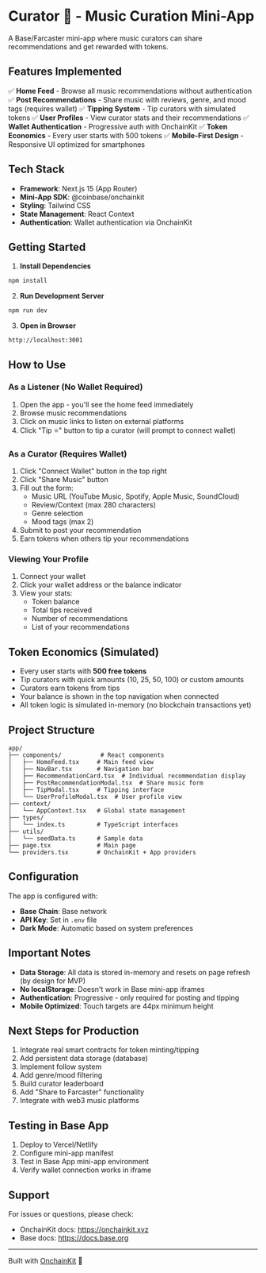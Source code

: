 # Curator 🎵 - Music Curation Mini-App

A Base/Farcaster mini-app where music curators can share recommendations and get rewarded with tokens.

## Features Implemented

✅ **Home Feed** - Browse all music recommendations without authentication
✅ **Post Recommendations** - Share music with reviews, genre, and mood tags (requires wallet)
✅ **Tipping System** - Tip curators with simulated tokens
✅ **User Profiles** - View curator stats and their recommendations
✅ **Wallet Authentication** - Progressive auth with OnchainKit
✅ **Token Economics** - Every user starts with 500 tokens
✅ **Mobile-First Design** - Responsive UI optimized for smartphones

## Tech Stack

- **Framework**: Next.js 15 (App Router)
- **Mini-App SDK**: @coinbase/onchainkit
- **Styling**: Tailwind CSS
- **State Management**: React Context
- **Authentication**: Wallet authentication via OnchainKit

## Getting Started

1. **Install Dependencies**
```bash
npm install
```

2. **Run Development Server**
```bash
npm run dev
```

3. **Open in Browser**
```
http://localhost:3001
```

## How to Use

### As a Listener (No Wallet Required)
1. Open the app - you'll see the home feed immediately
2. Browse music recommendations
3. Click on music links to listen on external platforms
4. Click "Tip ⭐" button to tip a curator (will prompt to connect wallet)

### As a Curator (Requires Wallet)
1. Click "Connect Wallet" button in the top right
2. Click "Share Music" button
3. Fill out the form:
   - Music URL (YouTube Music, Spotify, Apple Music, SoundCloud)
   - Review/Context (max 280 characters)
   - Genre selection
   - Mood tags (max 2)
4. Submit to post your recommendation
5. Earn tokens when others tip your recommendations

### Viewing Your Profile
1. Connect your wallet
2. Click your wallet address or the balance indicator
3. View your stats:
   - Token balance
   - Total tips received
   - Number of recommendations
   - List of your recommendations

## Token Economics (Simulated)

- Every user starts with **500 free tokens**
- Tip curators with quick amounts (10, 25, 50, 100) or custom amounts
- Curators earn tokens from tips
- Your balance is shown in the top navigation when connected
- All token logic is simulated in-memory (no blockchain transactions yet)

## Project Structure

```
app/
├── components/           # React components
│   ├── HomeFeed.tsx     # Main feed view
│   ├── NavBar.tsx       # Navigation bar
│   ├── RecommendationCard.tsx  # Individual recommendation display
│   ├── PostRecommendationModal.tsx  # Share music form
│   ├── TipModal.tsx     # Tipping interface
│   └── UserProfileModal.tsx  # User profile view
├── context/
│   └── AppContext.tsx   # Global state management
├── types/
│   └── index.ts         # TypeScript interfaces
├── utils/
│   └── seedData.ts      # Sample data
├── page.tsx             # Main page
└── providers.tsx        # OnchainKit + App providers
```

## Configuration

The app is configured with:
- **Base Chain**: Base network
- **API Key**: Set in `.env` file
- **Dark Mode**: Automatic based on system preferences

## Important Notes

- **Data Storage**: All data is stored in-memory and resets on page refresh (by design for MVP)
- **No localStorage**: Doesn't work in Base mini-app iframes
- **Authentication**: Progressive - only required for posting and tipping
- **Mobile Optimized**: Touch targets are 44px minimum height

## Next Steps for Production

1. Integrate real smart contracts for token minting/tipping
2. Add persistent data storage (database)
3. Implement follow system
4. Add genre/mood filtering
5. Build curator leaderboard
6. Add "Share to Farcaster" functionality
7. Integrate with web3 music platforms

## Testing in Base App

1. Deploy to Vercel/Netlify
2. Configure mini-app manifest
3. Test in Base App mini-app environment
4. Verify wallet connection works in iframe

## Support

For issues or questions, please check:
- OnchainKit docs: https://onchainkit.xyz
- Base docs: https://docs.base.org

---

Built with [OnchainKit](https://onchainkit.xyz) 🚀

